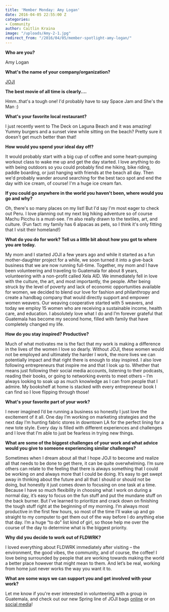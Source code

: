 ```yaml
---
title: 'Member Monday: Amy Logan'
date: 2016-04-05 22:55:00 Z
categories:
- Community
author: Caitlin Kraina
image: "/uploads/Amy-2-1.jpg"
redirect_from: "/2016/04/05/member-spotlight-amy-logan/"
---
```


**Who are you?**

Amy Logan

**What's the name of your company/organization?**

[JOJI](http://www.jojibags.com)

<!-- more -->

**The best movie of all time is clearly....**

Hmm..that's a tough one! I'd probably have to say Space Jam and She's the Man :)

**What's your favorite local restaurant?**

I just recently went to The Deck on Laguna Beach and it was amazing! Yummy burgers and a sunset view while sitting on the beach? Pretty sure it doesn't get much better than that!

**How would you spend your ideal day off?**

It would probably start with a big cup of coffee and some heart-pumping workout class to wake me up and get the day started. I love anything to do with being outdoors so you could probably find me hiking, bike riding, paddle boarding, or just hanging with friends at the beach all day. Then we'd probably wander around searching for the best taco spot and end the day with ice cream, of course! I'm a huge ice cream fan.

**If you could go anywhere in the world you haven't been, where would you go and why?**

Oh, there's so many places on my list! But I'd say I'm most eager to check out Peru. I love planning out my next big hiking adventure so of course Machu Picchu is a must-see. I'm also really drawn to the textiles, art, and culture. (Fun fact: my family has 6 alpacas as pets, so I think it's only fitting that I visit their homeland!)

**What do you do for work? Tell us a little bit about how you got to where you are today.**

My mom and I started JOJI a few years ago and while it started as a fun mother-daughter project for a while, we soon turned it into a give-back business that we are now running full-time. Together, my mom and I have been volunteering and traveling to Guatemala for about 8 years, volunteering with a non-profit called Xela AID. We immediately fell in love with the culture, the art, and most importantly, the people. After being struck by the level of poverty and lack of economic opportunities available for women, we decided to blend our love for fashion and philanthropy and create a handbag company that would directly support and empower women weavers. Our weaving cooperative started with 5 weavers, and today we employ 15 women who are receiving a sustainable income, health care, and education. I absolutely love what I do and I’m forever grateful that Guatemala has become my second home, filled with family that have completely changed my life.

**How do you stay inspired? Productive?**

Much of what motivates me is the fact that my work is making a difference in the lives of the women I love so dearly. Without JOJI, these women would not be employed and ultimately the harder I work, the more lives we can potentially impact and that right there is enough to stay inspired. I also love following entrepreneurs that inspire me and that I look up to. Whether that means just following their social media accounts, listening to their podcasts, reading their books, or going to networking events to meet others – I’m always looking to soak up as much knowledge as I can from people that I admire. My bookshelf at home is stacked with every entrepreneur book I can find so I love flipping through those!

**What's your favorite part of your work?**

I never imagined I’d be running a business so honestly I just love the excitement of it all. One day I’m working on marketing strategies and the next day I’m hunting fabric stores in downtown LA for the perfect lining for a new tote style. Every day is filled with different experiences and challenges and I love that I’m able to just be fearless in trying new things.

**What are some of the biggest challenges of your work and what advice would you give to someone experiencing similar challenges?**

Sometimes when I dream about all that I hope JOJI to become and realize all that needs to be done to get there, it can be quite overwhelming. I’m sure others can relate to the feeling that there is always something that I could be working on and always more that I could be doing. It’s easy to get swept away in thinking about the future and all that I should or should not be doing, but honestly it just comes down to focusing on one task at a time. Because I have so much flexibility in choosing what I work on during a normal day, it’s easy to focus on the fun stuff and put the mundane stuff on the back burner. But I’ve learned to prioritize and crack down on finishing the tough stuff right at the beginning of my morning. I’m always most productive in the first few hours, so most of the time I’ll wake up and go straight to my computer to get them out of the way before I do anything else that day. I’m a huge “to do” list kind of girl, so those help me over the course of the day to determine what is the biggest priority.

**Why did you decide to work out of FLDWRK?**

I loved everything about FLDWRK immediately after visiting – the environment, the good vibes, the community, and of course, the coffee! I love being surrounded by people that are working towards making the world a better place however that might mean to them. And let’s be real, working from home just never works the way you want it to.

**What are some ways we can support you and get involved with your work?**

Let me know if you're ever interested in volunteering with a group in Guatemala,  and check out our new Spring line of JOJI bags [online](http://www.jojibags.com) or on [social media](http://www.instagram.com/jojibags)!
